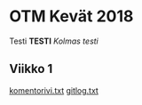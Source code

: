 # OTM Kevät 2018

Testi
**TESTI**
*Kolmas testi*


## Viikko 1
[komentorivi.txt](https://github.com/porrasm/otm-harjoitustyo/blob/master/laskarit/viikko1/komentorivi.txt)
[gitlog.txt](https://github.com/porrasm/otm-harjoitustyo/blob/master/laskarit/viikko1/gitlog.txt)
